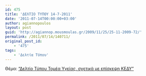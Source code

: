 ```yaml
---
id: 475
title: 'ΔΕΛΤΙΟ ΤΥΠΟΥ 14-7-2011'
date: '2011-07-14T00:00:00+03:00'
author: agiannopoulos
layout: post
guid: 'http://agiannop.mousmoulas.gr/2009/11/25/25-11-2009-72/'
permalink: /2011/07/14/140711/
original_post_id:
    - '475'
tags:
    - 'Δελτία Τύπου'
---
```


Θέμα: [“Δελτίο Τύπου Τομέα Υγείας, σχετικά με επίσκεψη ΚΕΔΥ”](/wp-content/uploads/2009/11/14072011_dt_kedy.pdf)
